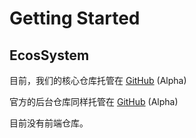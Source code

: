 # Getting Started

## EcosSystem

目前，我们的核心仓库托管在 [GitHub](https://github.com/Kysolva/scadies/tree/main/packages/core) (Alpha)

官方的后台仓库同样托管在 [GitHub](https://github.com/Kysolva/scadies/tree/main/packages/admin) (Alpha)

目前没有前端仓库。
